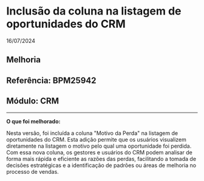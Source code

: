 # Inclusão da coluna na listagem de oportunidades do CRM
16/07/2024
## Melhoria
## Referência: BPM25942
## Módulo: CRM
***

**O que foi melhorado:**

Nesta versão, foi incluída a coluna "Motivo da Perda" na listagem de oportunidades do CRM. Esta adição permite que os usuários visualizem diretamente na listagem o motivo pelo qual uma oportunidade foi perdida. Com essa nova coluna, os gestores e usuários do CRM podem analisar de forma mais rápida e eficiente as razões das perdas, facilitando a tomada de decisões estratégicas e a identificação de padrões ou áreas de melhoria no processo de vendas.
